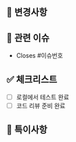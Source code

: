 ## 🚀 변경사항
<!-- 뭘 구현했는지/수정했는지 간단히 -->

## 🔗 관련 이슈
- Closes #이슈번호

## ✅ 체크리스트
- [ ] 로컬에서 테스트 완료
- [ ] 코드 리뷰 준비 완료

## 📝 특이사항
<!-- 리뷰어가 특별히 봐줬으면 하는 부분 (선택사항) -->
